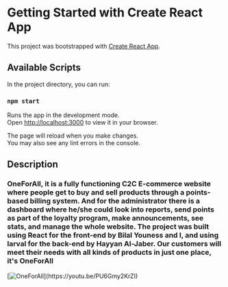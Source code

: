 # Getting Started with Create React App

This project was bootstrapped with [Create React App](https://github.com/facebook/create-react-app).

## Available Scripts

In the project directory, you can run:

### `npm start`

Runs the app in the development mode.\
Open [http://localhost:3000](http://localhost:3000) to view it in your browser.

The page will reload when you make changes.\
You may also see any lint errors in the console.

## Description
### OneForAll, it is a fully functioning C2C E-commerce website where people get to buy and sell products through a points-based billing system. And for the administrator there is a dashboard where he/she could look into reports, send points as part of the loyalty program, make announcements, see stats, and manage the whole website. The project was built using React for the front-end by Bilal Youness and I, and using larval for the back-end by Hayyan Al-Jaber. Our customers will meet their needs with all kinds of products in just one place, it's OneForAll

[![OneForAll]([https://img.youtube.com/vi/T-D1KVIuvjA/maxresdefault.jpg](https://i9.ytimg.com/vi_webp/PU6Gmy2KrZI/mqdefault.webp?v=63322e02&sqp=CPTkyJkG&rs=AOn4CLDpX9xzDvE3Keqix5iwre2T599GpQ))](https://youtu.be/PU6Gmy2KrZI)
